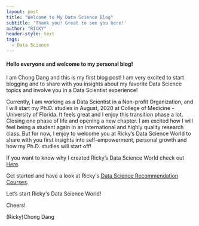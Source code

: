 ```yaml
---
layout: post
title: "Welcome to My Data Science Blog"
subtitle: 'Thank you! Great to see you here!'
author: "RICKY"
header-style: text
tags:
  - Data Science
---
```

#### Hello everyone and welcome to my personal blog!

I am Chong Dang and this is my first blog post! I am very excited to start blogging and to share with you insights about my favorite Data Science topics and involve you in a Data Scientist experience!

Currently, I am working as a Data Scientist in a Non-profit Organization, and I will start my Ph.D. studies in August, 2020 at College of Medicine - University of Florida.  It feels great and I enjoy this transition phase a lot. Closing one phase of life and opening a new chapter. I am excited how I will feel being a student again in an international and highly quality research class. But for now, I enjoy to welcome you at Ricky’s Data Science World to share with you first insights into self-empowerment, personal growth and how my Ph.D. studies will start off!

If you want to know why I created Ricky’s Data Science World check out [Here](https://rickydangc.github.io/about/).

Get started and have a look at Ricky's [Data Science Recommendation Courses](https://rickydangc.github.io/2019/01/31/ds-learning/).

Let’s start Ricky's Data Science World!

Cheers!

(Ricky)Chong Dang
